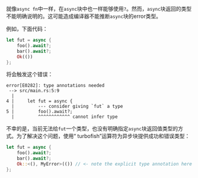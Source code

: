 就像`async fn`中一样，在`async`块中也一样能够使用`?`。然而，`async`块返回的类型不能明确说明的。这可能造成编译器不能推断`async`块的error类型。

例如，下面代码：

```rust
let fut = async {
    foo().await?;
    bar().await?;
    Ok(())
};
```

将会触发这个错误：

```shell
error[E0282]: type annotations needed
 --> src/main.rs:5:9
  |
4 |     let fut = async {
  |         --- consider giving `fut` a type
5 |         foo().await?;
  |         ^^^^^^^^^^^^ cannot infer type
```

不幸的是，当前无法给`fut`一个类型，也没有明确指定`async`块返回值类型的方式。为了解决这个问题，使用“ turbofish”运算符为异步块提供成功和错误类型：

```rust
let fut = async {
    foo().await?;
    bar().await?;
    Ok::<(), MyError>(()) // <- note the explicit type annotation here
};
```

